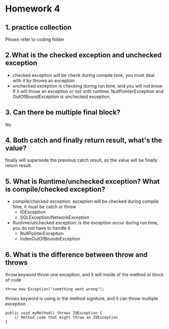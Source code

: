 # Homework 4

## 1. practice collection
Please refer to coding folder

## 2.What is the checked exception and unchecked exception
- checked exception will be check during compile time, you must deal with it by throws an exception
- unchecked exception is checking during run time, and you will not know if it will throw an exception or not until runtime, NullPointerException and OutOfBoundException is unchecked exception.

## 3. Can there be multiple final block?
No

## 4. Both catch and finally return result, what's the value?
finally will supersede the previous catch result, so the value will be finally return result.

## 5. What is Runtime/unchecked exception? What is compile/checked exception?

 - compile/checked exception: exception will be checked during compile time, it must be catch or throw
   - IOException
   - SQLException/NetworkException
 - Runtime/unchecked exception: is the exception occur during run time, you do not have to handle it
   - NullPointerException
   - IndexOutOfBoundsException

## 6. What is the difference between throw and throws
throw keyword throw one exception, and it will inside of the method or block of code
```
throw new Exception("something went wrong");
```
throws keyword is using in the method signiture, and it can throw multiple exception
```
public void myMethod() throws IOException {
    // Method code that might throw an IOException
}
```
    
   
